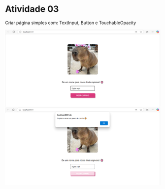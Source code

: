 # Atividade 03
Criar página simples com: TextInput, Button e TouchableOpacity

![img](./img/print1.png)
![img](./img/print2.png)